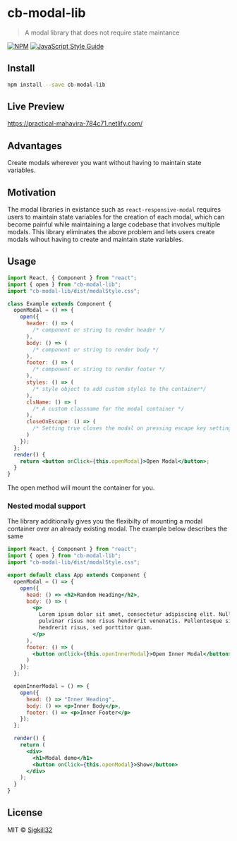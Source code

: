 # cb-modal-lib

> A modal library that does not require state maintance

[![NPM](https://img.shields.io/npm/v/cb-modal-lib.svg)](https://www.npmjs.com/package/cb-modal-lib) [![JavaScript Style Guide](https://img.shields.io/badge/code_style-standard-brightgreen.svg)](https://standardjs.com)

## Install

```bash
npm install --save cb-modal-lib
```

## Live Preview

https://practical-mahavira-784c71.netlify.com/

## Advantages

Create modals wherever you want without having to maintain state variables.

## Motivation

The modal libraries in existance such as `react-responsive-modal` requires users to maintain state variables for the creation of each modal, which can become painful while maintaining a large codebase that involves multiple modals. This library eliminates the above problem and lets users create modals wihout having to create and maintain state variables.

## Usage

```jsx
import React, { Component } from "react";
import { open } from "cb-modal-lib";
import "cb-modal-lib/dist/modalStyle.css";

class Example extends Component {
  openModal = () => {
    open({
      header: () => (
        /* component or string to render header */
      ),
      body: () => (
        /* component or string to render body */
      ),
      footer: () => (
        /* component or string to render footer */
      ),
      styles: () => (
        /* style object to add custom styles to the container*/
      ),
      clsName: () => (
        /* A custom classname for the modal container */
      ),
      closeOnEscape: () => (
        /* Setting true closes the modal on pressing escape key setting false does the opposite */
      )
    });
  };
  render() {
    return <button onClick={this.openModal}>Open Modal</button>;
  }
}
```

The open method will mount the container for you.

### Nested modal support

The library additionally gives you the flexibilty of mounting a modal container over an already existing modal. The example below describes the same

```jsx
import React, { Component } from "react";
import { open } from "cb-modal-lib";
import "cb-modal-lib/dist/modalStyle.css";

export default class App extends Component {
  openModal = () => {
    open({
      head: () => <h2>Random Heading</h2>,
      body: () => (
        <p>
          Lorem ipsum dolor sit amet, consectetur adipiscing elit. Nullam
          pulvinar risus non risus hendrerit venenatis. Pellentesque sit amet
          hendrerit risus, sed porttitor quam.
        </p>
      ),
      footer: () => (
        <button onClick={this.openInnerModal}>Open Inner Modal</button>
      )
    });
  };

  openInnerModal = () => {
    open({
      head: () => "Inner Heading",
      body: () => <p>Inner Body</p>,
      footer: () => <p>Inner Footer</p>
    });
  };

  render() {
    return (
      <div>
        <h1>Modal demo</h1>
        <button onClick={this.openModal}>Show</button>
      </div>
    );
  }
}
```

## License

MIT © [Sigkill32](https://github.com/Sigkill32)
